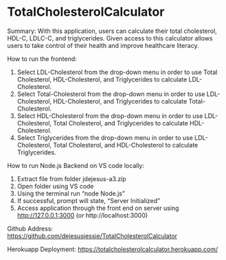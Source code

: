 # TotalCholesterolCalculator


Summary:
With this application, users can calculate their total cholesterol, HDL-C, LDLC-C, and triglycerides. Given access to this calculator allows users to take control of their health and improve healthcare literacy. 

How to run the frontend:
1. Select LDL-Cholesterol from the drop-down menu in order to use Total Cholesterol, HDL-Cholesterol, and Triglycerides to calculate LDL-Cholesterol. 
2. Select Total-Cholesterol from the drop-down menu in order to use LDL-Cholesterol, HDL-Cholesterol, and Triglycerides to calculate Total- Cholesterol. 
3. Select HDL-Cholesterol from the drop-down menu in order to use LDL-Cholesterol, Total Cholesterol, and Triglycerides to calculate HDL-Cholesterol. 
4. Select Triglycerides from the drop-down menu in order to use LDL-Cholesterol, Total Cholesterol, and HDL-Cholesterol to calculate Triglycerides. 

How to run Node.js Backend on VS code locally:
1. Extract file from folder jdejesus-a3.zip 
2. Open folder using VS code 
3. Using the terminal run “node Node.js”
4. If successful, prompt will state, “Server Initialized”
5. Access application through the front end on server using http://127.0.0.1:3000 (or http://localhost:3000) 

Github Address:
https://github.com/dejesusjessie/TotalCholesterolCalculator

Herokuapp Deployment:
https://totalcholesterolcalculator.herokuapp.com/


